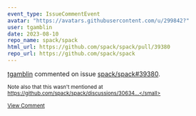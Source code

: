 ```yaml
---
event_type: IssueCommentEvent
avatar: "https://avatars.githubusercontent.com/u/299842?"
user: tgamblin
date: 2023-08-10
repo_name: spack/spack
html_url: https://github.com/spack/spack/pull/39380
repo_url: https://github.com/spack/spack
---
```


<a href='https://github.com/tgamblin' target='_blank'>tgamblin</a> commented on issue <a href='https://github.com/spack/spack/pull/39380' target='_blank'>spack/spack#39380</a>.

<small>Note also that this wasn't mentioned at https://github.com/spack/spack/discussions/30634...</small>

<a href='https://github.com/spack/spack/pull/39380' target='_blank'>View Comment</a>